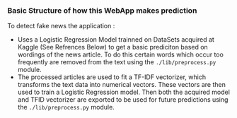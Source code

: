 ### Basic Structure of how this WebApp makes prediction
To detect fake news the application :
  * Uses a Logistic Regression Model trainned on DataSets acquired at Kaggle (See Refrences Below) to get a basic prediciton based on wordings of the news article. To do this certain words which occur too frequently are removed from the text using the ``` ./lib/preprocess.py ``` module.
  * The processed articles are used to fit a TF-IDF vectorizer, which transforms the text data into numerical vectors. These vectors are then used to train a Logistic Regression model. Then both the acquired model and TFID vectorizer are exported to be used for future predictions using the ``` ./lib/preprocess.py ``` module.  
